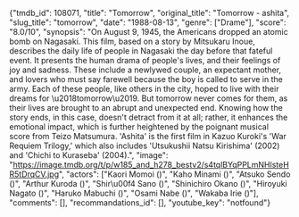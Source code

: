 {"tmdb_id": 108071, "title": "Tomorrow", "original_title": "Tomorrow - ashita", "slug_title": "tomorrow", "date": "1988-08-13", "genre": ["Drame"], "score": "8.0/10", "synopsis": "On August 9, 1945, the Americans dropped an atomic bomb on Nagasaki. This film, based on a story by Mitsukaru Inoue, describes the daily life of people in Nagasaki the day before that fateful event. It presents the human drama of people's lives, and their feelings of joy and sadness. These include a newlywed couple, an expectant mother, and lovers who must say farewell because the boy is called to serve in the army. Each of these people, like others in the city, hoped to live with their dreams for \u2018tomorrow\u2019. But tomorrow never comes for them, as their lives are brought to an abrupt and unexpected end. Knowing how the story ends, in this case, doesn't detract from it at all; rather, it enhances the emotional impact, which is further heightened by the poignant musical score from Teizo Matsumura. 'Ashita' is the first film in Kazuo Kuroki's 'War Requiem Trilogy,' which also includes 'Utsukushii Natsu Kirishima' (2002) and 'Chichi to Kuraseba' (2004).", "image": "https://image.tmdb.org/t/p/w185_and_h278_bestv2/s4tqlBYqPPLmNHlsteHR5tDrqCV.jpg", "actors": ["Kaori Momoi ()", "Kaho Minami ()", "Atsuko Sendo ()", "Arthur Kuroda ()", "Shir\u00f4 Sano ()", "Shinichiro Okano ()", "Hiroyuki Nagato ()", "Haruko Mabuchi ()", "Osami Nabe ()", "Wakaba Irie ()"], "comments": [], "recommandations_id": [], "youtube_key": "notfound"}